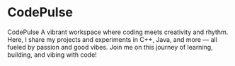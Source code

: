 # CodePulse
CodePulse A vibrant workspace where coding meets creativity and rhythm. Here, I share my projects and experiments in C++, Java, and more — all fueled by passion and good vibes. Join me on this journey of learning, building, and vibing with code!
